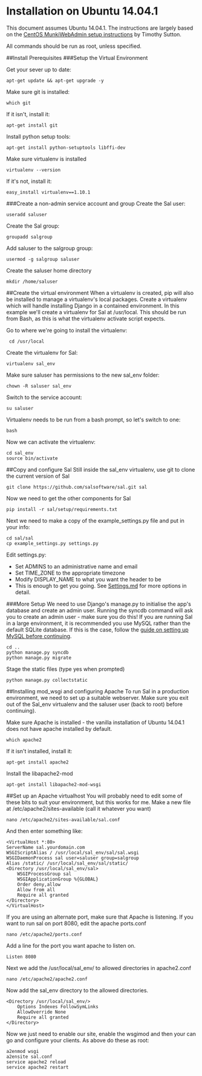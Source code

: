 Installation on Ubuntu 14.04.1
=====================
This document assumes Ubuntu 14.04.1. The instructions are largely based on the [CentOS MunkiWebAdmin setup instructions](https://code.google.com/p/munki/wiki/MunkiWebAdminLinuxSetup) by Timothy Sutton.

All commands should be run as root, unless specified.

##Install Prerequisites
###Setup the Virtual Environment

Get your sever up to date:

	apt-get update && apt-get upgrade -y

Make sure git is installed:

	which git

If it isn't, install it:

	apt-get install git

Install python setup tools:

	apt-get install python-setuptools libffi-dev

Make sure virtualenv is installed

	virtualenv --version

If it's not, install it:

	easy_install virtualenv==1.10.1

###Create a non-admin service account and group
Create the Sal user:

	useradd saluser

Create the Sal group:

	groupadd salgroup

Add saluser to the salgroup group:

	usermod -g salgroup saluser

Create the saluser home directory

	mkdir /home/saluser

##Create the virtual environment
When a virtualenv is created, pip will also be installed to manage a virtualenv's local packages. Create a virtualenv which will handle installing Django in a contained environment. In this example we'll create a virtualenv for Sal at /usr/local. This should be run from Bash, as this is what the virtualenv activate script expects.

Go to where we're going to install the virtualenv:

	 cd /usr/local

Create the virtualenv for Sal:

	virtualenv sal_env

Make sure saluser has permissions to the new sal_env folder:

	chown -R saluser sal_env

Switch to the service account:

	su saluser

Virtualenv needs to be run from a bash prompt, so let's switch to one:

	bash

Now we can activate the virtualenv:

	cd sal_env
	source bin/activate

##Copy and configure Sal
Still inside the sal_env virtualenv, use git to clone the current version of Sal

	git clone https://github.com/salsoftware/sal.git sal

Now we need to get the other components for Sal

	pip install -r sal/setup/requirements.txt

Next we need to make a copy of the example_settings.py file and put in your info:

	cd sal/sal
	cp example_settings.py settings.py

Edit settings.py:

* Set ADMINS to an administrative name and email
* Set TIME_ZONE to the appropriate timezone
* Modify DISPLAY_NAME to what you want the header to be
* This is enough to get you going. See [Settings.md](https://github.com/salsoftware/sal/blob/master/docs/Settings.md) for more options in detail.

###More Setup
We need to use Django's manage.py to initialise the app's database and create an admin user. Running the syncdb command will ask you to create an admin user - make sure you do this! If you are running Sal in a large environment, it is recommended you use MySQL rather than the default SQLite database. If this is the case, follow the [guide on setting up MySQL before continuing](https://github.com/salsoftware/sal/blob/master/docs/Using_mysql_on_ubuntu.md).


	cd ..
	python manage.py syncdb
	python manage.py migrate

Stage the static files (type yes when prompted)

	python manage.py collectstatic

##Installing mod_wsgi and configuring Apache
To run Sal in a production environment, we need to set up a suitable webserver. Make sure you exit out of the Sal_env virtualenv and the saluser user (back to root) before continuing).

Make sure Apache is installed - the vanilla installation of Ubuntu 14.04.1 does not have apache installed by default.

	which apache2

If it isn't installed, install it: 

	apt-get install apache2

Install the libapache2-mod

	apt-get install libapache2-mod-wsgi

##Set up an Apache virtualhost
You will probably need to edit some of these bits to suit your environment, but this works for me. Make a new file at /etc/apache2/sites-available (call it whatever you want)

	nano /etc/apache2/sites-available/sal.conf

And then enter something like:

	<VirtualHost *:80>
	ServerName sal.yourdomain.com
   	WSGIScriptAlias / /usr/local/sal_env/sal/sal.wsgi
   	WSGIDaemonProcess sal user=saluser group=salgroup
	Alias /static/ /usr/local/sal_env/sal/static/
	<Directory /usr/local/sal_env/sal>
		WSGIProcessGroup sal
		WSGIApplicationGroup %{GLOBAL}
		Order deny,allow
		Allow from all
		Require all granted
	</Directory>
	</VirtualHost>

If you are using an alternate port, make sure that Apache is listening.  If you want to run sal on port 8080, edit the apache ports.conf

	nano /etc/apache2/ports.conf 

Add a line for the port you want apache to listen on.

	Listen 8080

Next we add the /usr/local/sal_env/ to allowed directories in apache2.conf

	nano /etc/apache2/apache2.conf

Now add the sal_env directory to the allowed directories.

	<Directory /usr/local/sal_env/>
		Options Indexes FollowSymLinks
		AllowOverride None
		Require all granted
	</Directory>

Now we just need to enable our site, enable the wsgimod and then your can go and configure your clients.  As above do these as root:

	a2enmod wsgi
	a2ensite sal.conf
	service apache2 reload
	service apache2 restart
